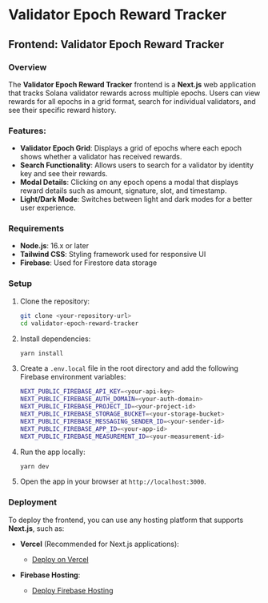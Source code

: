 # Validator Epoch Reward Tracker

## Frontend: Validator Epoch Reward Tracker

### Overview
The **Validator Epoch Reward Tracker** frontend is a **Next.js** web application that tracks Solana validator rewards across multiple epochs. Users can view rewards for all epochs in a grid format, search for individual validators, and see their specific reward history.

### Features:
- **Validator Epoch Grid**: Displays a grid of epochs where each epoch shows whether a validator has received rewards.
- **Search Functionality**: Allows users to search for a validator by identity key and see their rewards.
- **Modal Details**: Clicking on any epoch opens a modal that displays reward details such as amount, signature, slot, and timestamp.
- **Light/Dark Mode**: Switches between light and dark modes for a better user experience.

### Requirements
- **Node.js**: 16.x or later
- **Tailwind CSS**: Styling framework used for responsive UI
- **Firebase**: Used for Firestore data storage

### Setup
1. Clone the repository:
   ```bash
   git clone <your-repository-url>
   cd validator-epoch-reward-tracker
   ```

2. Install dependencies:
   ```bash
   yarn install
   ```

3. Create a `.env.local` file in the root directory and add the following Firebase environment variables:

   ```bash
   NEXT_PUBLIC_FIREBASE_API_KEY=<your-api-key>
   NEXT_PUBLIC_FIREBASE_AUTH_DOMAIN=<your-auth-domain>
   NEXT_PUBLIC_FIREBASE_PROJECT_ID=<your-project-id>
   NEXT_PUBLIC_FIREBASE_STORAGE_BUCKET=<your-storage-bucket>
   NEXT_PUBLIC_FIREBASE_MESSAGING_SENDER_ID=<your-sender-id>
   NEXT_PUBLIC_FIREBASE_APP_ID=<your-app-id>
   NEXT_PUBLIC_FIREBASE_MEASUREMENT_ID=<your-measurement-id>
   ```

4. Run the app locally:
   ```bash
   yarn dev
   ```

5. Open the app in your browser at `http://localhost:3000`.

### Deployment
To deploy the frontend, you can use any hosting platform that supports **Next.js**, such as:

- **Vercel** (Recommended for Next.js applications):
  - [Deploy on Vercel](https://vercel.com/import/project)

- **Firebase Hosting**:
  - [Deploy Firebase Hosting](https://firebase.google.com/docs/hosting)
